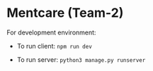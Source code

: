 # Mentcare (Team-2)

For development environment:

+ To run client: ```npm run dev```

+ To run server: ```python3 manage.py runserver```
